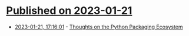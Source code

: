 # [Published on 2023-01-21](index.md)

* [2023-01-21, 17:16:01](https://news.ycombinator.com/item?id=34467952) - [Thoughts on the Python Packaging Ecosystem](https://pradyunsg.me/blog/2023/01/21/thoughts-on-python-packaging/)
